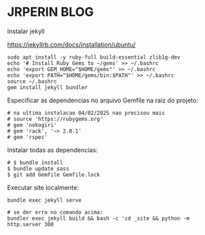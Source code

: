 # JRPERIN BLOG

Instalar jekyll

<https://jekyllrb.com/docs/installation/ubuntu/>

``` shell
sudo apt install -y ruby-full build-essential zlib1g-dev
echo '# Install Ruby Gems to ~/gems' >> ~/.bashrc
echo 'export GEM_HOME="$HOME/gems"' >> ~/.bashrc
echo 'export PATH="$HOME/gems/bin:$PATH"' >> ~/.bashrc
source ~/.bashrc
gem install jekyll bundler
```

Especificar as dependencias no arquivo Gemfile na raiz do projeto:

``` shell
# na ultima instalacao 04/02/2025 nao precisou mais
# source 'https://rubygems.org'
# gem 'nokogiri'
# gem 'rack', '~> 2.0.1'
# gem 'rspec'

```

Instalar todas as dependencias:

``` shell
# $ bundle install
$ bundle update sass
$ git add Gemfile Gemfile.lock
```

Executar site localmente:
``` shell
bundle exec jekyll serve

# se der erro no comando acima:
bundler exec jekyll build && bash -c 'cd _site && python -m http.server 300
```